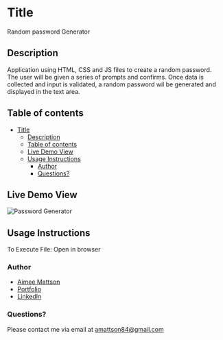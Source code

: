 # Title

Random password Generator

## Description

Application using HTML, CSS and JS files to create a random password. The user will be given a series of prompts and confirms. Once data is collected and input is validated, a random password wil be generated and displayed in the text area.

## Table of contents

- [Title](#title)
  - [Description](#description)
  - [Table of contents](#table-of-contents)
  - [Live Demo View](#available-burger-view)
  - [Usage Instructions](#usage-instructions)
    - [Author](#author)
    - [Questions?](#questions)

## Live Demo View

![Password Generator](https://user-images.githubusercontent.com/73260853/116633902-85d71100-a90f-11eb-9718-b5bbd8d5d071.gif)

## Usage Instructions

To Execute File: Open in browser

### Author

- [Aimee Mattson](https://github.com/jinxdoll/JS_Password-Generator_Random-Generation)
- [Portfolio](https://github.com/jinxdoll/aimeemattsonPortfolio)
- [LinkedIn](https://www.linkedin.com/in/aimee-mattson)

### Questions?

Please contact me via email at amattson84@gmail.com

